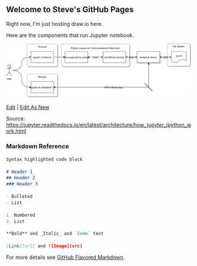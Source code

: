 ## Welcome to Steve's GitHub Pages

Right now, I'm just hosting draw.io here.

Here are the components that run Jupyter notebook.

![Diagram](jupyter_notebook_architecture.svg)

<a href="http://panningforbacon.github.io/edit-diagram.html?repo=panningforbacon.github.io&path=jupyter_notebook_architecture.svg" target="_blank">Edit</a> | <a href="https://www.draw.io/#Uhttps%3A%2F%2Fpanningforbacon.github.io%2Fjupyter_notebook_architecture.svg" target="_blank">Edit As New</a>

Source: https://jupyter.readthedocs.io/en/latest/architecture/how_jupyter_ipython_work.html


### Markdown Reference

```markdown
Syntax highlighted code block

# Header 1
## Header 2
### Header 3

- Bulleted
- List

1. Numbered
2. List

**Bold** and _Italic_ and `Code` text

[Link](url) and ![Image](src)
```

For more details see [GitHub Flavored Markdown](https://guides.github.com/features/mastering-markdown/).
